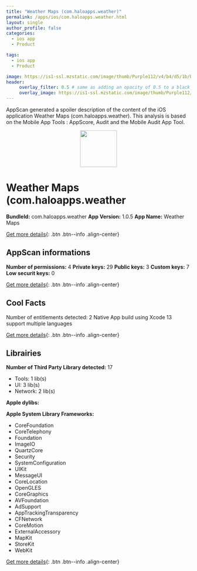 ```yaml
---
title: "Weather Maps (com.haloapps.weather)"
permalink: /apps/ios/com.haloapps.weather.html
layout: single
author_profile: false
categories: 
  - ios app 
  - Product 

tags: 
  - ios app 
  - Product 

image: https://is1-ssl.mzstatic.com/image/thumb/Purple112/v4/b4/d5/1b/b4d51b88-b658-6c8c-6843-b18b74756661/AppIcon-1x_U007emarketing-0-7-0-85-220.png/512x512bb.jpg
header: 
     overlay_filter: 0.5 # same as adding an opacity of 0.5 to a black background
     overlay_image: https://is1-ssl.mzstatic.com/image/thumb/Purple112/v4/b4/d5/1b/b4d51b88-b658-6c8c-6843-b18b74756661/AppIcon-1x_U007emarketing-0-7-0-85-220.png/512x512bb.jpg
---
```

AppScan generated a spoiler description of the content of the iOS application Weather Maps (com.haloapps.weather). This analysis is based on the Mobile App Tools : AppScore, Audit and the Mobile Audit App Tool.

  
  
<div style="text-align: center;"><img src="https://is1-ssl.mzstatic.com/image/thumb/Purple112/v4/b4/d5/1b/b4d51b88-b658-6c8c-6843-b18b74756661/AppIcon-1x_U007emarketing-0-7-0-85-220.png/512x512bb.jpg" width="100" height="100"></div>  
  
# Weather Maps (com.haloapps.weather

**BundleId:** com.haloapps.weather
**App Version:** 1.0.5
**App Name:** Weather Maps


[Get more details](/pricing.html){: .btn .btn--info .align-center}  
  
## AppScan informations 

**Number of permissions:** 4
**Private keys:** 29
**Public keys:** 3
**Custom keys:** 7
**Low securit keys:** 0
  
[Get more details](/pricing.html){: .btn .btn--info .align-center}

## Cool Facts

Number of entitlements detected: 2
Native App
build using Xcode 13
support multiple languages
  
[Get more details](/pricing.html){: .btn .btn--info .align-center}

## Librairies 
**Number of Third Party Library detected:** 17
- Tools: 1 lib(s)
- UI: 3 lib(s)
- Network: 2 lib(s)

**Apple dylibs:**


**Apple System Library Frameworks:**
- CoreFoundation
- CoreTelephony
- Foundation
- ImageIO
- QuartzCore
- Security
- SystemConfiguration
- UIKit
- MessageUI
- CoreLocation
- OpenGLES
- CoreGraphics
- AVFoundation
- AdSupport
- AppTrackingTransparency
- CFNetwork
- CoreMotion
- ExternalAccessory
- MapKit
- StoreKit
- WebKit


  
[Get more details](/pricing.html){: .btn .btn--info .align-center}

